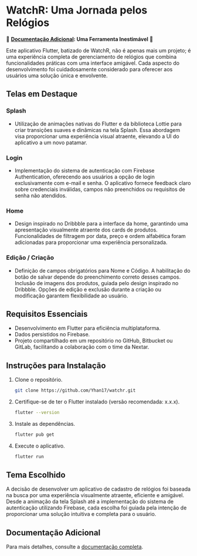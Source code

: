 # WatchR: Uma Jornada pelos Relógios

🚨
**[Documentação Adicional](https://yhans-organization.gitbook.io/watch-registration-application/): Uma Ferramenta Inestimável** 
🚨

Este aplicativo Flutter, batizado de WatchR, não é apenas mais um projeto; é uma experiência completa de gerenciamento de relógios que combina funcionalidades práticas com uma interface amigável. Cada aspecto do desenvolvimento foi cuidadosamente considerado para oferecer aos usuários uma solução única e envolvente.

## Telas em Destaque

### Splash

- Utilização de animações nativas do Flutter e da biblioteca Lottie para criar transições suaves e dinâmicas na tela Splash. Essa abordagem visa proporcionar uma experiência visual atraente, elevando a UI do aplicativo a um novo patamar.

### Login

- Implementação do sistema de autenticação com Firebase Authentication, oferecendo aos usuários a opção de login exclusivamente com e-mail e senha. O aplicativo fornece feedback claro sobre credenciais inválidas, campos não preenchidos ou requisitos de senha não atendidos.

### Home

- Design inspirado no Dribbble para a interface da home, garantindo uma apresentação visualmente atraente dos cards de produtos. Funcionalidades de filtragem por data, preço e ordem alfabética foram adicionadas para proporcionar uma experiência personalizada.

### Edição / Criação

- Definição de campos obrigatórios para Nome e Código. A habilitação do botão de salvar depende do preenchimento correto desses campos. Inclusão de imagens dos produtos, guiada pelo design inspirado no Dribbble. Opções de edição e exclusão durante a criação ou modificação garantem flexibilidade ao usuário.

## Requisitos Essenciais

- Desenvolvimento em Flutter para eficiência multiplataforma.
- Dados persistidos no Firebase.
- Projeto compartilhado em um repositório no GitHub, Bitbucket ou GitLab, facilitando a colaboração com o time da Nextar.

## Instruções para Instalação

1. Clone o repositório.
   ```bash
   git clone https://github.com/Yhan17/watchr.git
   
   ```
   
2. Certifique-se de ter o Flutter instalado (versão recomendada: x.x.x).
    ```bash
    flutter --version
    ```

3. Instale as dependências.

    ``` bash
    flutter pub get
    ```

4. Execute o aplicativo.
    ```bash
    flutter run
    ```

## Tema Escolhido
A decisão de desenvolver um aplicativo de cadastro de relógios foi baseada na busca por uma experiência visualmente atraente, eficiente e amigável. Desde a animação da tela Splash até a implementação do sistema de autenticação utilizando Firebase, cada escolha foi guiada pela intenção de proporcionar uma solução intuitiva e completa para o usuário.

## Documentação Adicional

Para mais detalhes, consulte a [documentação completa](https://yhans-organization.gitbook.io/watch-registration-application/).
